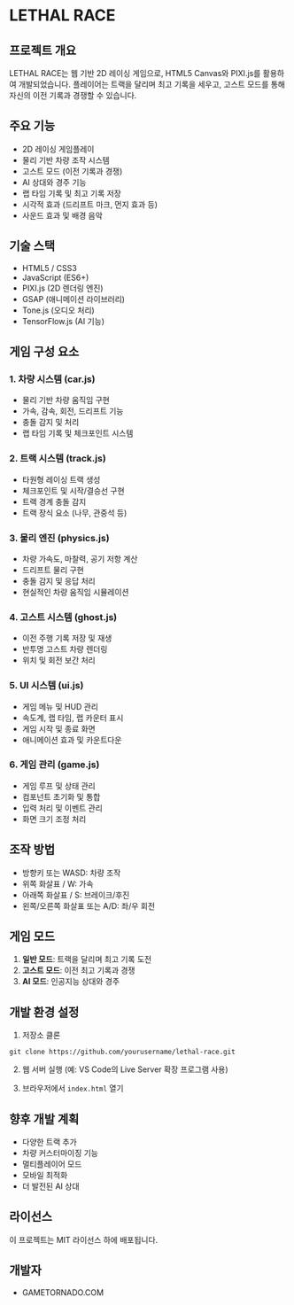 # LETHAL RACE

## 프로젝트 개요
LETHAL RACE는 웹 기반 2D 레이싱 게임으로, HTML5 Canvas와 PIXI.js를 활용하여 개발되었습니다. 플레이어는 트랙을 달리며 최고 기록을 세우고, 고스트 모드를 통해 자신의 이전 기록과 경쟁할 수 있습니다.

## 주요 기능
- 2D 레이싱 게임플레이
- 물리 기반 차량 조작 시스템
- 고스트 모드 (이전 기록과 경쟁)
- AI 상대와 경주 기능
- 랩 타임 기록 및 최고 기록 저장
- 시각적 효과 (드리프트 마크, 먼지 효과 등)
- 사운드 효과 및 배경 음악

## 기술 스택
- HTML5 / CSS3
- JavaScript (ES6+)
- PIXI.js (2D 렌더링 엔진)
- GSAP (애니메이션 라이브러리)
- Tone.js (오디오 처리)
- TensorFlow.js (AI 기능)

## 게임 구성 요소

### 1. 차량 시스템 (car.js)
- 물리 기반 차량 움직임 구현
- 가속, 감속, 회전, 드리프트 기능
- 충돌 감지 및 처리
- 랩 타임 기록 및 체크포인트 시스템

### 2. 트랙 시스템 (track.js)
- 타원형 레이싱 트랙 생성
- 체크포인트 및 시작/결승선 구현
- 트랙 경계 충돌 감지
- 트랙 장식 요소 (나무, 관중석 등)

### 3. 물리 엔진 (physics.js)
- 차량 가속도, 마찰력, 공기 저항 계산
- 드리프트 물리 구현
- 충돌 감지 및 응답 처리
- 현실적인 차량 움직임 시뮬레이션

### 4. 고스트 시스템 (ghost.js)
- 이전 주행 기록 저장 및 재생
- 반투명 고스트 차량 렌더링
- 위치 및 회전 보간 처리

### 5. UI 시스템 (ui.js)
- 게임 메뉴 및 HUD 관리
- 속도계, 랩 타임, 랩 카운터 표시
- 게임 시작 및 종료 화면
- 애니메이션 효과 및 카운트다운

### 6. 게임 관리 (game.js)
- 게임 루프 및 상태 관리
- 컴포넌트 초기화 및 통합
- 입력 처리 및 이벤트 관리
- 화면 크기 조정 처리

## 조작 방법
- 방향키 또는 WASD: 차량 조작
- 위쪽 화살표 / W: 가속
- 아래쪽 화살표 / S: 브레이크/후진
- 왼쪽/오른쪽 화살표 또는 A/D: 좌/우 회전

## 게임 모드
1. **일반 모드**: 트랙을 달리며 최고 기록 도전
2. **고스트 모드**: 이전 최고 기록과 경쟁
3. **AI 모드**: 인공지능 상대와 경주

## 개발 환경 설정
1. 저장소 클론
```
git clone https://github.com/yourusername/lethal-race.git
```

2. 웹 서버 실행 (예: VS Code의 Live Server 확장 프로그램 사용)

3. 브라우저에서 `index.html` 열기

## 향후 개발 계획
- 다양한 트랙 추가
- 차량 커스터마이징 기능
- 멀티플레이어 모드
- 모바일 최적화
- 더 발전된 AI 상대

## 라이선스
이 프로젝트는 MIT 라이선스 하에 배포됩니다.

## 개발자
- GAMETORNADO.COM